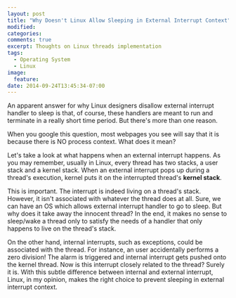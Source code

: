 ```yaml
---
layout: post
title: "Why Doesn't Linux Allow Sleeping in External Interrupt Context"
modified:
categories:
comments: true
excerpt: Thoughts on Linux threads implementation
tags:
  - Operating System
  - Linux
image:
  feature:
date: 2014-09-24T13:45:34-07:00
---
```


An apparent answer for why Linux designers disallow external interrupt handler to sleep is that, of course, these handlers are meant to run and terminate in a really short time period. But there's more than one reason.

When you google this question, most webpages you see will say that it is because there is NO process context. What does it mean?

Let's take a look at what happens when an external interrupt happens. As you may remember, usually in Linux, every thread has two stacks, a user stack and a kernel stack. When an external interrupt pops up during a thread's execution, kernel puts it on the interrupted thread's **kernel stack**.

This is important. The interrupt is indeed living on a thread's stack. However, it isn't associated with whatever the thread does at all. Sure, we can have an OS which allows external interrupt handler to go to sleep. But why does it take away the innocent thread? In the end, it makes no sense to sleep/wake a thread only to satisfy the needs of a handler that only happens to live on the thread's stack.

On the other hand, internal interrupts, such as exceptions, could be associated with the thread. For instance, an user accidentally performs a zero division! The alarm is triggered and internal interrupt gets pushed onto the kernel thread. Now is this interrupt closely related to the thread? Surely it is. With this subtle difference between internal and external interrupt, Linux, in my opinion, makes the right choice to prevent sleeping in external interrupt context.